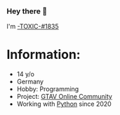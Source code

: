 ### Hey there 👋

I'm [-TOXIC-#1835](https://discord.com/users/856594604812009502/)

# Information:
* 14 y/o
* Germany
* Hobby: Programming
* Project: [GTAV Online Community](https://gtav-online-community.com)
* Working with [Python](https://python.org) since 2020
